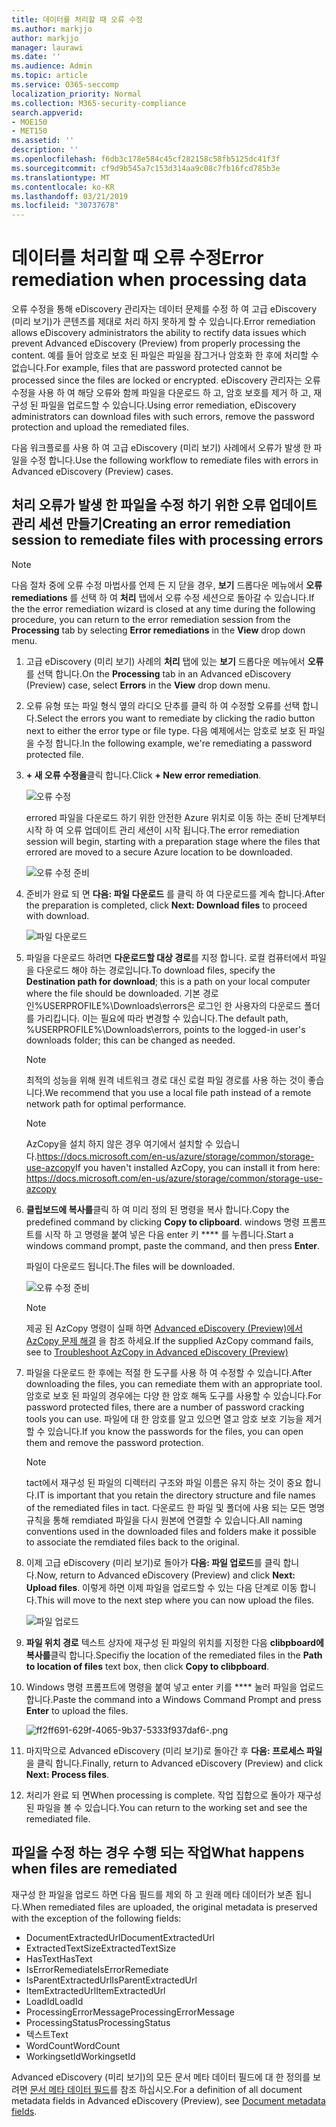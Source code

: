 ```yaml
---
title: 데이터를 처리할 때 오류 수정
ms.author: markjjo
author: markjjo
manager: laurawi
ms.date: ''
ms.audience: Admin
ms.topic: article
ms.service: O365-seccomp
localization_priority: Normal
ms.collection: M365-security-compliance
search.appverid:
- MOE150
- MET150
ms.assetid: ''
description: ''
ms.openlocfilehash: f6db3c178e584c45cf282158c58fb5125dc41f3f
ms.sourcegitcommit: cf9d9b545a7c153d314aa9c08c7fb16fcd785b3e
ms.translationtype: MT
ms.contentlocale: ko-KR
ms.lasthandoff: 03/21/2019
ms.locfileid: "30737678"
---
```

# <a name="error-remediation-when-processing-data"></a><span data-ttu-id="7f299-102">데이터를 처리할 때 오류 수정</span><span class="sxs-lookup"><span data-stu-id="7f299-102">Error remediation when processing data</span></span>

<span data-ttu-id="7f299-103">오류 수정을 통해 eDiscovery 관리자는 데이터 문제를 수정 하 여 고급 eDiscovery (미리 보기)가 콘텐츠를 제대로 처리 하지 못하게 할 수 있습니다.</span><span class="sxs-lookup"><span data-stu-id="7f299-103">Error remediation allows eDiscovery administrators the ability to rectify data issues which prevent Advanced eDiscovery (Preview) from properly processing the content.</span></span> <span data-ttu-id="7f299-104">예를 들어 암호로 보호 된 파일은 파일을 잠그거나 암호화 한 후에 처리할 수 없습니다.</span><span class="sxs-lookup"><span data-stu-id="7f299-104">For example, files that are password protected cannot be processed since the files are locked or encrypted.</span></span> <span data-ttu-id="7f299-105">eDiscovery 관리자는 오류 수정을 사용 하 여 해당 오류와 함께 파일을 다운로드 하 고, 암호 보호를 제거 하 고, 재구성 된 파일을 업로드할 수 있습니다.</span><span class="sxs-lookup"><span data-stu-id="7f299-105">Using error remediation, eDiscovery administrators can download files with such errors, remove the password protection and upload the remediated files.</span></span>

<span data-ttu-id="7f299-106">다음 워크플로를 사용 하 여 고급 eDiscovery (미리 보기) 사례에서 오류가 발생 한 파일을 수정 합니다.</span><span class="sxs-lookup"><span data-stu-id="7f299-106">Use the following workflow to remediate files with errors in Advanced eDiscovery (Preview) cases.</span></span>

## <a name="creating-an-error-remediation-session-to-remediate-files-with-processing-errors"></a><span data-ttu-id="7f299-107">처리 오류가 발생 한 파일을 수정 하기 위한 오류 업데이트 관리 세션 만들기</span><span class="sxs-lookup"><span data-stu-id="7f299-107">Creating an error remediation session to remediate files with processing errors</span></span>

>[!NOTE]
><span data-ttu-id="7f299-108">다음 절차 중에 오류 수정 마법사를 언제 든 지 닫을 경우, **보기** 드롭다운 메뉴에서 **오류 remediations** 를 선택 하 여 **처리** 탭에서 오류 수정 세션으로 돌아갈 수 있습니다.</span><span class="sxs-lookup"><span data-stu-id="7f299-108">If the the error remediation wizard is closed at any time during the following procedure, you can return to the error remediation session from the **Processing** tab by selecting **Error remediations** in the **View** drop down menu.</span></span>

1. <span data-ttu-id="7f299-109">고급 eDiscovery (미리 보기) 사례의 **처리** 탭에 있는 **보기** 드롭다운 메뉴에서 **오류** 를 선택 합니다.</span><span class="sxs-lookup"><span data-stu-id="7f299-109">On the **Processing** tab in an Advanced eDiscovery (Preview) case, select **Errors** in the **View** drop down menu.</span></span>

2. <span data-ttu-id="7f299-110">오류 유형 또는 파일 형식 옆의 라디오 단추를 클릭 하 여 수정할 오류를 선택 합니다.</span><span class="sxs-lookup"><span data-stu-id="7f299-110">Select the errors you want to remediate by clicking the radio button next to either the error type or file type.</span></span>  <span data-ttu-id="7f299-111">다음 예제에서는 암호로 보호 된 파일을 수정 합니다.</span><span class="sxs-lookup"><span data-stu-id="7f299-111">In the following example, we're remediating a password protected file.</span></span>

3. <span data-ttu-id="7f299-112">**+ 새 오류 수정을**클릭 합니다.</span><span class="sxs-lookup"><span data-stu-id="7f299-112">Click **+ New error remediation**.</span></span>

    ![오류 수정](../media/8c2faf1a-834b-44fc-b418-6a18aed8b81a.png)

    <span data-ttu-id="7f299-114">errored 파일을 다운로드 하기 위한 안전한 Azure 위치로 이동 하는 준비 단계부터 시작 하 여 오류 업데이트 관리 세션이 시작 됩니다.</span><span class="sxs-lookup"><span data-stu-id="7f299-114">The error remediation session will begin, starting with a preparation stage where the files that errored are moved to a secure Azure location to be downloaded.</span></span>

    ![오류 수정 준비](../media/390572ec-7012-47c4-a6b6-4cbb5649e8a8.png)

4. <span data-ttu-id="7f299-116">준비가 완료 되 면 **다음: 파일 다운로드** 를 클릭 하 여 다운로드를 계속 합니다.</span><span class="sxs-lookup"><span data-stu-id="7f299-116">After the preparation is completed, click **Next: Download files** to proceed with download.</span></span>

    ![파일 다운로드](../media/6ac04b09-8e13-414a-9e24-7c75ba586363.png)

5. <span data-ttu-id="7f299-118">파일을 다운로드 하려면 **다운로드할 대상 경로**를 지정 합니다. 로컬 컴퓨터에서 파일을 다운로드 해야 하는 경로입니다.</span><span class="sxs-lookup"><span data-stu-id="7f299-118">To download files, specify the **Destination path for download**; this is a path on your local computer where the file should be downloaded.</span></span>  <span data-ttu-id="7f299-119">기본 경로인%USERPROFILE%\Downloads\errors은 로그인 한 사용자의 다운로드 폴더를 가리킵니다. 이는 필요에 따라 변경할 수 있습니다.</span><span class="sxs-lookup"><span data-stu-id="7f299-119">The default path, %USERPROFILE%\Downloads\errors, points to the logged-in user's downloads folder; this can be changed as needed.</span></span>

    >[!NOTE]
    ><span data-ttu-id="7f299-120">최적의 성능을 위해 원격 네트워크 경로 대신 로컬 파일 경로를 사용 하는 것이 좋습니다.</span><span class="sxs-lookup"><span data-stu-id="7f299-120">We recommend that you use a local file path instead of a remote network path for optimal performance.</span></span>

    > [!NOTE]
    > <span data-ttu-id="7f299-121">AzCopy을 설치 하지 않은 경우 여기에서 설치할 수 있습니다.https://docs.microsoft.com/en-us/azure/storage/common/storage-use-azcopy</span><span class="sxs-lookup"><span data-stu-id="7f299-121">If you haven't installed AzCopy, you can install it from here: https://docs.microsoft.com/en-us/azure/storage/common/storage-use-azcopy</span></span>

6. <span data-ttu-id="7f299-122">**클립보드에 복사를**클릭 하 여 미리 정의 된 명령을 복사 합니다.</span><span class="sxs-lookup"><span data-stu-id="7f299-122">Copy the predefined command by clicking **Copy to clipboard**.</span></span> <span data-ttu-id="7f299-123">windows 명령 프롬프트를 시작 하 고 명령을 붙여 넣은 다음 enter 키 \*\*\*\* 를 누릅니다.</span><span class="sxs-lookup"><span data-stu-id="7f299-123">Start a windows command prompt, paste the command, and then press **Enter**.</span></span>  

    <span data-ttu-id="7f299-124">파일이 다운로드 됩니다.</span><span class="sxs-lookup"><span data-stu-id="7f299-124">The files will be downloaded.</span></span>

    ![오류 수정 준비](../media/f364ab4d-31c5-4375-b69f-650f694a2f69.png)

    > [!NOTE]
    > <span data-ttu-id="7f299-126">제공 된 AzCopy 명령이 실패 하면 [Advanced eDiscovery (Preview)에서 AzCopy 문제 해결](troubleshooting-azcopy.md) 을 참조 하세요.</span><span class="sxs-lookup"><span data-stu-id="7f299-126">If the supplied AzCopy command fails, see to [Troubleshoot AzCopy in Advanced eDiscovery (Preview)](troubleshooting-azcopy.md)</span></span>

7. <span data-ttu-id="7f299-127">파일을 다운로드 한 후에는 적절 한 도구를 사용 하 여 수정할 수 있습니다.</span><span class="sxs-lookup"><span data-stu-id="7f299-127">After downloading the files, you can remediate them with an appropriate tool.</span></span> <span data-ttu-id="7f299-128">암호로 보호 된 파일의 경우에는 다양 한 암호 해독 도구를 사용할 수 있습니다.</span><span class="sxs-lookup"><span data-stu-id="7f299-128">For password protected files, there are a number of password cracking tools you can use.</span></span> <span data-ttu-id="7f299-129">파일에 대 한 암호를 알고 있으면 열고 암호 보호 기능을 제거할 수 있습니다.</span><span class="sxs-lookup"><span data-stu-id="7f299-129">If you know the passwords for the files, you can open them and remove the password protection.</span></span>
    > [!NOTE]
    > <span data-ttu-id="7f299-130">tact에서 재구성 된 파일의 디렉터리 구조와 파일 이름은 유지 하는 것이 중요 합니다.</span><span class="sxs-lookup"><span data-stu-id="7f299-130">IT is important that you retain the directory structure and file names of the remediated files in tact.</span></span>  <span data-ttu-id="7f299-131">다운로드 한 파일 및 폴더에 사용 되는 모든 명명 규칙을 통해 remdiated 파일을 다시 원본에 연결할 수 있습니다.</span><span class="sxs-lookup"><span data-stu-id="7f299-131">All naming conventions used in the downloaded files and folders make it possible to associate the remdiated files back to the original.</span></span>

8. <span data-ttu-id="7f299-132">이제 고급 eDiscovery (미리 보기)로 돌아가 **다음: 파일 업로드**를 클릭 합니다.</span><span class="sxs-lookup"><span data-stu-id="7f299-132">Now, return to Advanced eDiscovery (Preview) and click **Next: Upload files**.</span></span>  <span data-ttu-id="7f299-133">이렇게 하면 이제 파일을 업로드할 수 있는 다음 단계로 이동 합니다.</span><span class="sxs-lookup"><span data-stu-id="7f299-133">This will move to the next step where you can now upload the files.</span></span>

    ![파일 업로드](../media/af3d8617-1bab-4ecd-8de0-22e53acba240.png)

9. <span data-ttu-id="7f299-135">**파일 위치 경로** 텍스트 상자에 재구성 된 파일의 위치를 지정한 다음 **clibpboard에 복사를**클릭 합니다.</span><span class="sxs-lookup"><span data-stu-id="7f299-135">Specifiy the location of the remediated files in the **Path to location of files** text box, then click **Copy to clibpboard**.</span></span>

10. <span data-ttu-id="7f299-136">Windows 명령 프롬프트에 명령을 붙여 넣고 enter 키를 \*\*\*\* 눌러 파일을 업로드 합니다.</span><span class="sxs-lookup"><span data-stu-id="7f299-136">Paste the command into a Windows Command Prompt and press **Enter** to upload the files.</span></span>

    ![ff2ff691-629f-4065-9b37-5333f937daf6-.png](../media/ff2ff691-629f-4065-9b37-5333f937daf6.png)

11. <span data-ttu-id="7f299-138">마지막으로 Advanced eDiscovery (미리 보기)로 돌아간 후 **다음: 프로세스 파일**을 클릭 합니다.</span><span class="sxs-lookup"><span data-stu-id="7f299-138">Finally, return to Advanced eDiscovery (Preview) and click **Next: Process files**.</span></span>

12. <span data-ttu-id="7f299-139">처리가 완료 되 면</span><span class="sxs-lookup"><span data-stu-id="7f299-139">When processing is complete.</span></span>  <span data-ttu-id="7f299-140">작업 집합으로 돌아가 재구성 된 파일을 볼 수 있습니다.</span><span class="sxs-lookup"><span data-stu-id="7f299-140">You can return to the working set and see the remediated file.</span></span>

## <a name="what-happens-when-files-are-remediated"></a><span data-ttu-id="7f299-141">파일을 수정 하는 경우 수행 되는 작업</span><span class="sxs-lookup"><span data-stu-id="7f299-141">What happens when files are remediated</span></span>

<span data-ttu-id="7f299-142">재구성 한 파일을 업로드 하면 다음 필드를 제외 하 고 원래 메타 데이터가 보존 됩니다.</span><span class="sxs-lookup"><span data-stu-id="7f299-142">When remediated files are uploaded, the original metadata is preserved with the exception of the following fields:</span></span> 

- <span data-ttu-id="7f299-143">DocumentExtractedUrl</span><span class="sxs-lookup"><span data-stu-id="7f299-143">DocumentExtractedUrl</span></span>
- <span data-ttu-id="7f299-144">ExtractedTextSize</span><span class="sxs-lookup"><span data-stu-id="7f299-144">ExtractedTextSize</span></span>
- <span data-ttu-id="7f299-145">HasText</span><span class="sxs-lookup"><span data-stu-id="7f299-145">HasText</span></span>
- <span data-ttu-id="7f299-146">IsErrorRemediate</span><span class="sxs-lookup"><span data-stu-id="7f299-146">IsErrorRemediate</span></span>
- <span data-ttu-id="7f299-147">IsParentExtractedUrl</span><span class="sxs-lookup"><span data-stu-id="7f299-147">IsParentExtractedUrl</span></span>
- <span data-ttu-id="7f299-148">ItemExtractedUrl</span><span class="sxs-lookup"><span data-stu-id="7f299-148">ItemExtractedUrl</span></span>
- <span data-ttu-id="7f299-149">LoadId</span><span class="sxs-lookup"><span data-stu-id="7f299-149">LoadId</span></span>
- <span data-ttu-id="7f299-150">ProcessingErrorMessage</span><span class="sxs-lookup"><span data-stu-id="7f299-150">ProcessingErrorMessage</span></span>
- <span data-ttu-id="7f299-151">ProcessingStatus</span><span class="sxs-lookup"><span data-stu-id="7f299-151">ProcessingStatus</span></span>
- <span data-ttu-id="7f299-152">텍스트</span><span class="sxs-lookup"><span data-stu-id="7f299-152">Text</span></span>
- <span data-ttu-id="7f299-153">WordCount</span><span class="sxs-lookup"><span data-stu-id="7f299-153">WordCount</span></span>
- <span data-ttu-id="7f299-154">WorkingsetId</span><span class="sxs-lookup"><span data-stu-id="7f299-154">WorkingsetId</span></span>

<span data-ttu-id="7f299-155">Advanced eDiscovery (미리 보기)의 모든 문서 메타 데이터 필드에 대 한 정의를 보려면 [문서 메타 데이터 필드](document-metadata-fields.md)를 참조 하십시오.</span><span class="sxs-lookup"><span data-stu-id="7f299-155">For a definition of all document metadata fields in Advanced eDiscovery (Preview), see [Document metadata fields](document-metadata-fields.md).</span></span>